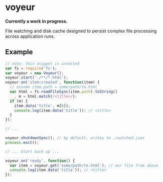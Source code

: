 voyeur
======

__Currently a work in progress.__

File watching and disk cache designed to persist complex file processing across application runs.

## Example

```javascript
// note: this snippet is untested
var fs = require('fs');
var voyeur = new Voyeur();
voyeur.start('./**/*.html');
voyeur.on('item:created', function(item) {
  // assume item.path = some/path/to.html
  var html = fs.readFileSync(item.path).toString()
    , m = html.match(/<title>/);
  if (m) {
    item.data('title', m[0]);
    console.log(item.data('title')); // <title>
  }
});

// ...

voyeur.shutdownSync(); // by default, writes to ./watched.json
process.exit();

// ... Start back up ...

voyeur.on('ready', function() {
  var item = voyeur.get('some/path/to.html'); // our file from above
  console.log(item.data('title')); // <title>
});

```
